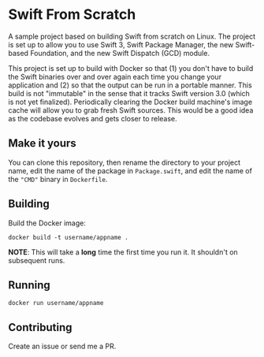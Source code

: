 # Swift From Scratch

A sample project based on building Swift from scratch on Linux. The project is set up to allow
you to use Swift 3, Swift Package Manager, the new Swift-based Foundation, and the new Swift
Dispatch (GCD) module.

This project is set up to build with Docker so that (1) you don't have to build the Swift binaries
over and over again each time you change your application and (2) so that the output can be run
in a portable manner. This build is not "immutable" in the sense that it tracks Swift version 3.0
(which is not yet finalized). Periodically clearing the Docker build machine's image cache will
allow you to grab fresh Swift sources. This would be a good idea as the codebase evolves and gets
closer to release.

## Make it yours

You can clone this repository, then rename the directory to your project name, edit the name of the
package in `Package.swift`, and edit the name of the `"CMD"` binary in `Dockerfile`.

## Building

Build the Docker image:

```
docker build -t username/appname .
```

**NOTE**: This will take a __long__ time the first time you run it. It shouldn't on subsequent runs.

## Running

```
docker run username/appname
```

## Contributing

Create an issue or send me a PR.
